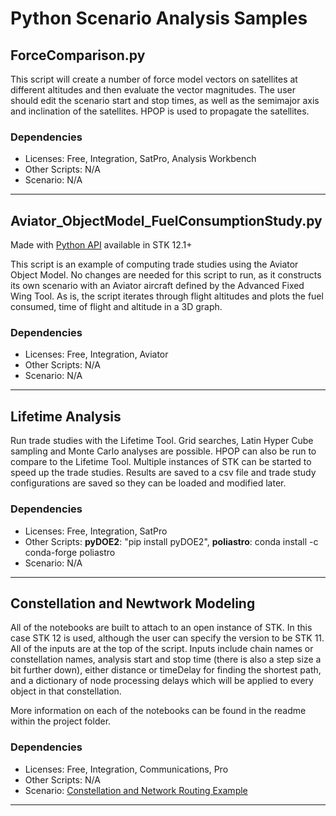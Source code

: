 # Python Scenario Analysis Samples

## ForceComparison.py

This script will create a number of force model vectors on satellites at different altitudes and then evaluate the vector magnitudes. The user should edit the scenario start and stop times, as well as the semimajor axis and inclination of the satellites. HPOP is used to propagate the satellites. 

### Dependencies

* Licenses: Free, Integration, SatPro, Analysis Workbench
* Other Scripts: N/A
* Scenario: N/A

---

## Aviator_ObjectModel_FuelConsumptionStudy.py
Made with [Python API](https://help.agi.com/stkdevkit/index.htm#python/pythonGettingStarted.htm?Highlight=python%20api) available in STK 12.1+ 

This script is an example of computing trade studies using the Aviator Object Model. No changes are needed for this script to run, as it constructs its own scenario with an Aviator aircraft defined by the Advanced Fixed Wing Tool. As is, the script iterates through flight altitudes and plots the fuel consumed, time of flight and altitude in a 3D graph.


### Dependencies

* Licenses: Free, Integration, Aviator
* Other Scripts: N/A
* Scenario: N/A

---

## Lifetime Analysis

Run trade studies with the Lifetime Tool. Grid searches, Latin Hyper Cube sampling and Monte Carlo analyses are possible. HPOP can also be run to compare to the Lifetime Tool. Multiple instances of STK can be started to speed up the trade studies. Results are saved to a csv file and trade study configurations are saved so they can be loaded and modified later.


### Dependencies

* Licenses: Free, Integration, SatPro
* Other Scripts: **pyDOE2**: "pip install pyDOE2", **poliastro**: conda install -c conda-forge poliastro
* Scenario: N/A

---

## Constellation and Newtwork Modeling
All of the notebooks are built to attach to an open instance of STK. In this case STK 12 is used, although the user can specify the version to be STK 11. All of the inputs are at the top of the script. Inputs include chain names or constellation names, analysis start and stop time (there is also a step size a bit further down), either distance or timeDelay for finding the shortest path, and a dictionary of node processing delays which will be applied to every object in that constellation.

More information on each of the notebooks can be found in the readme within the project folder.


### Dependencies

* Licenses: Free, Integration, Communications, Pro
* Other Scripts: N/A
* Scenario: [Constellation and Network Routing Example](https://agiweb.secure.force.com/code/articles/Custom_Solution/Constellation-and-Network-Routing)

---